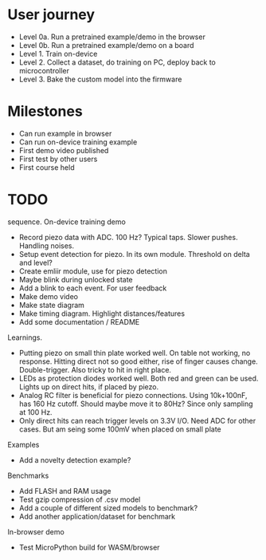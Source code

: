 

# User journey

- Level 0a. Run a pretrained example/demo in the browser
- Level 0b. Run a pretrained example/demo on a board
- Level 1. Train on-device
- Level 2. Collect a dataset, do training on PC, deploy back to microcontroller
- Level 3. Bake the custom model into the firmware

# Milestones

- Can run example in browser
- Can run on-device training example
- First demo video published
- First test by other users
- First course held

# TODO

sequence. On-device training demo

- Record piezo data with ADC. 100 Hz?
Typical taps. Slower pushes. Handling noises.
- Setup event detection for piezo.
In its own module.
Threshold on delta and level?
- Create emliir module, use for piezo detection
- Maybe blink during unlocked state
- Add a blink to each event. For user feedback
- Make demo video
- Make state diagram
- Make timing diagram. Highlight distances/features
- Add some documentation / README

Learnings.

- Putting piezo on small thin plate worked well.
On table not working, no response.
Hitting direct not so good either, rise of finger causes change. Double-trigger. Also tricky to hit in right place.
- LEDs as protection diodes worked well. Both red and green can be used. Lights up on direct hits, if placed by piezo.
- Analog RC filter is beneficial for piezo connections. Using 10k+100nF, has 160 Hz cutoff. Should maybe move it to 80Hz? Since only sampling at 100 Hz. 
- Only direct hits can reach trigger levels on 3.3V I/O. Need ADC for other cases. But am seing some 100mV when placed on small plate

Examples

- Add a novelty detection example?

Benchmarks

- Add FLASH and RAM usage
- Test gzip compression of .csv model
- Add a couple of different sized models to benchmark?
- Add another application/dataset for benchmark

In-browser demo

- Test MicroPython build for WASM/browser
